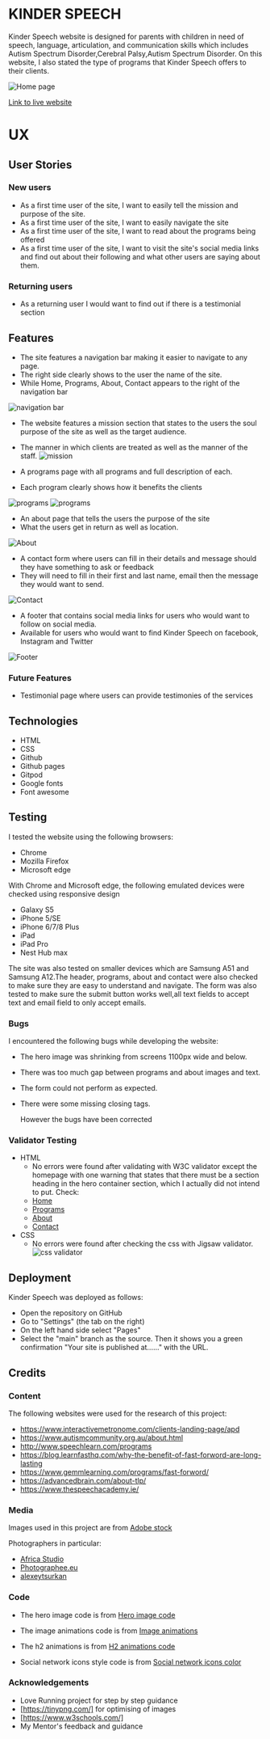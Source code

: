  
# KINDER SPEECH
Kinder Speech website is designed for parents with children in need of speech, language, articulation, and communication skills which includes Autism Spectrum Disorder,Cerebral Palsy,Autism Spectrum Disorder.
On this website, I also stated the type of programs that Kinder Speech offers to their clients.

![Home page](assets/images/homepage.png)

[Link to live website](https://pauline-rugwevera.github.io/kinder-speech/)
# UX
## User Stories
### New users
* As a first time user of the site, I want to easily tell the mission and purpose of the site.
* As a first time user of the site, I want to easily navigate the site
* As a first time user of the site, I want to read about the programs being offered
* As a first time user of the site, I want to visit the site's social media links and find out about their following and what other users are saying about them.
### Returning users
* As a returning user I would want to find out if there is a testimonial section

## Features
* The site features a navigation bar making it easier to navigate to any page. 
* The right side clearly shows to the user the name of the site.
* While Home, Programs, About, Contact appears to the right of the navigation bar

![navigation bar](assets/images/Screenshot_78.png)

* The website features a mission section that states to the users the soul purpose of the site as well as the target audience.
* The manner in which clients are treated as well as the manner of the staff.
![mission](assets/images/Screenshot_79.png)

* A programs page with all programs and full description of each.
* Each program clearly shows how it benefits the clients

![programs](assets/images/Screenshot_81.png)
![programs](assets/images/Screenshot_82.png)
* An about page that tells the users the purpose of the site 
* What the users get in return as well as location.

![About](assets/images/Screenshot_83.png)
* A contact form where users can fill in their details and message should they have something to ask or feedback
* They will need to fill in their first and last name, email then the message they would want to send.

![Contact](assets/images/Screenshot_84.png)
* A footer that contains social media links for users who would want to follow on social media.
* Available for users who would want to find Kinder Speech on facebook, Instagram and Twitter

![Footer](assets/images/Screenshot_80.png)

### Future Features
* Testimonial page where users can provide testimonies of the services
## Technologies
* HTML
* CSS
* Github
* Github pages
* Gitpod
* Google fonts
* Font awesome
## Testing
I tested the website using the following browsers:
* Chrome
* Mozilla Firefox
* Microsoft edge

With Chrome and Microsoft edge, the following emulated devices were checked using responsive design
* Galaxy S5
* iPhone 5/SE
* iPhone 6/7/8 Plus
* iPad
* iPad Pro
* Nest Hub max

The site was also tested on smaller devices which are Samsung A51 and Samsung A12.The header, programs, about and contact were also checked to make sure they are easy to understand and navigate. The form was also tested to make sure the submit button works well,all text fields to accept text and email field to only accept emails.

### Bugs
I encountered the following bugs while developing the website:

* The hero image was shrinking from screens 1100px wide and below.
* There was too much gap between programs and about images and text.
* The form could not perform as expected.
* There were some missing closing tags.

    However the bugs have been corrected
### Validator Testing
* HTML
  - No errors were found after validating with W3C validator except the homepage with one warning that states that there must be a section heading in the hero container section, which I actually did not intend to put. Check:
  - [Home](https://validator.w3.org/nu/?doc=https%3A%2F%2Fpauline-rugwevera.github.io%2Fkinder-speech%2Findex.html)
  - [Programs](https://validator.w3.org/nu/?doc=https%3A%2F%2Fpauline-rugwevera.github.io%2Fkinder-speech%2Fprograms.html)
  - [About](https://validator.w3.org/nu/?doc=https%3A%2F%2Fpauline-rugwevera.github.io%2Fkinder-speech%2Fabout.html)
  - [Contact](https://validator.w3.org/nu/?doc=https%3A%2F%2Fpauline-rugwevera.github.io%2Fkinder-speech%2Fcontact.html)
* CSS
  - No errors were found after checking the css with Jigsaw validator.
  ![css validator](assets/images/Screenshot_77.png)
## Deployment
Kinder Speech was deployed as follows:
* Open the repository on GitHub
* Go to "Settings" (the tab on the right)
* On the left hand side select "Pages" 
* Select the "main" branch as the source. Then it shows you a green confirmation "Your site is published at......" with the URL.
## Credits
### Content
The following websites were used for the research of this project:
 * https://www.interactivemetronome.com/clients-landing-page/apd
 * https://www.autismcommunity.org.au/about.html
 * http://www.speechlearn.com/programs
 * https://blog.learnfasthq.com/why-the-benefit-of-fast-forword-are-long-lasting
 * https://www.gemmlearning.com/programs/fast-forword/
 * https://advancedbrain.com/about-tlp/
 * https://www.thespeechacademy.ie/
 ### Media
 Images used in this project are from [Adobe stock](https://stock.adobe.com/ie/)
 
 Photographers in particular:
 * [Africa Studio](https://stock.adobe.com/ie/contributor/293313/africa-studio?load_type=author&prev_url=detail)
 * [Photographee.eu](https://stock.adobe.com/ie/contributor/200793652/photographee-eu?load_type=author&prev_url=detail)
 * [alexeytsurkan](https://stock.adobe.com/ie/Library/urn:aaid:sc:EU:a3255284-c0fb-428a-9496-4bc330e0c242?asset_id=233434074)
 ### Code
 * The hero image code is from [Hero image code](https://www.w3schools.com/howto/howto_css_hero_image.asp)

 * The image animations code is from [Image animations](https://www.w3schools.com/css/css3_animations.asp)

 * The h2 animations is from [H2 animations code](https://cssreference.io/property/animation-name/)

 * Social network icons style code is from [Social network icons color](https://stackoverflow.com/)

 ### Acknowledgements
 * Love Running project for step by step guidance
 * [https://tinypng.com/] for optimising of images
 * [https://www.w3schools.com/] 
 * My Mentor's feedback and guidance






  

  
















